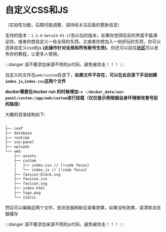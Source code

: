 # 自定义CSS和JS

（实验性功能，后期可能调整，请持续关注后面的更新信息）

支持的版本：`1.3.0-beta24-01-17`及以后的版本，如果你觉得目前的界面不能满足你，或者你想自定义一些全局的东西，又或者你想加入一些好玩的东西，你可以选择自定义css和js **(此操作针对全局和所有账号生效)**。你还可以前往[**社区**](https://github.com/hslr-s/sun-panel/discussions)可以发布你的教程，让更多人使用。

:::danger 
请不要添加来源不明的js代码，避免被攻击！！！
:::

自定义的文件在`web/custom`目录下，**如果文件不存在，可以在此目录下手动创建`index.js`,`index.css`这两个文件**

<div class="tip custom-block">

**docker需要在docker run 的时候增加`-v ~/docker_data/sun-panel/custom:/app/web/custom`进行挂载（仅仅是示例根据自身环境修改冒号前的路径）**

</div>


大概的目录结构如下:
```txt {10-11}
.
├── conf
├── database
├── runtime
├── sun-panel
├── uploads
└── web
    ├── assets
    ├── custom
    │   ├── index.css // [!code focus]
    │   └── index.js // [!code focus]
    ├── favicon-black.svg
    ├── favicon.ico
    ├── favicon.svg
    ├── index.html
    ├── logo.png
    └── static
```

然后可以编辑这两个文件，到浏览器刷新后查看效果，如果没有效果，请清除浏览器缓存

:::danger 
请不要添加来源不明的js代码，避免被攻击！！！
:::